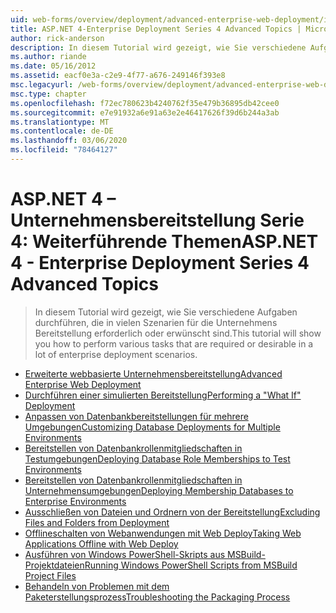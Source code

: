 ```yaml
---
uid: web-forms/overview/deployment/advanced-enterprise-web-deployment/index
title: ASP.NET 4-Enterprise Deployment Series 4 Advanced Topics | Microsoft-Dokumentation
author: rick-anderson
description: In diesem Tutorial wird gezeigt, wie Sie verschiedene Aufgaben durchführen, die in vielen Szenarien für die Unternehmens Bereitstellung erforderlich oder erwünscht sind.
ms.author: riande
ms.date: 05/16/2012
ms.assetid: eacf0e3a-c2e9-4f77-a676-249146f393e8
msc.legacyurl: /web-forms/overview/deployment/advanced-enterprise-web-deployment
msc.type: chapter
ms.openlocfilehash: f72ec780623b4240762f35e479b36895db42cee0
ms.sourcegitcommit: e7e91932a6e91a63e2e46417626f39d6b244a3ab
ms.translationtype: MT
ms.contentlocale: de-DE
ms.lasthandoff: 03/06/2020
ms.locfileid: "78464127"
---
```

# <a name="aspnet-4---enterprise-deployment-series-4-advanced-topics"></a><span data-ttu-id="b9efe-103">ASP.NET 4 – Unternehmensbereitstellung Serie 4: Weiterführende Themen</span><span class="sxs-lookup"><span data-stu-id="b9efe-103">ASP.NET 4 - Enterprise Deployment Series 4 Advanced Topics</span></span>

> <span data-ttu-id="b9efe-104">In diesem Tutorial wird gezeigt, wie Sie verschiedene Aufgaben durchführen, die in vielen Szenarien für die Unternehmens Bereitstellung erforderlich oder erwünscht sind.</span><span class="sxs-lookup"><span data-stu-id="b9efe-104">This tutorial will show you how to perform various tasks that are required or desirable in a lot of enterprise deployment scenarios.</span></span>

- [<span data-ttu-id="b9efe-105">Erweiterte webbasierte Unternehmensbereitstellung</span><span class="sxs-lookup"><span data-stu-id="b9efe-105">Advanced Enterprise Web Deployment</span></span>](advanced-enterprise-web-deployment.md)
- [<span data-ttu-id="b9efe-106">Durchführen einer simulierten Bereitstellung</span><span class="sxs-lookup"><span data-stu-id="b9efe-106">Performing a "What If" Deployment</span></span>](performing-a-what-if-deployment.md)
- [<span data-ttu-id="b9efe-107">Anpassen von Datenbankbereitstellungen für mehrere Umgebungen</span><span class="sxs-lookup"><span data-stu-id="b9efe-107">Customizing Database Deployments for Multiple Environments</span></span>](customizing-database-deployments-for-multiple-environments.md)
- [<span data-ttu-id="b9efe-108">Bereitstellen von Datenbankrollenmitgliedschaften in Testumgebungen</span><span class="sxs-lookup"><span data-stu-id="b9efe-108">Deploying Database Role Memberships to Test Environments</span></span>](deploying-database-role-memberships-to-test-environments.md)
- [<span data-ttu-id="b9efe-109">Bereitstellen von Datenbankrollenmitgliedschaften in Unternehmensumgebungen</span><span class="sxs-lookup"><span data-stu-id="b9efe-109">Deploying Membership Databases to Enterprise Environments</span></span>](deploying-membership-databases-to-enterprise-environments.md)
- [<span data-ttu-id="b9efe-110">Ausschließen von Dateien und Ordnern von der Bereitstellung</span><span class="sxs-lookup"><span data-stu-id="b9efe-110">Excluding Files and Folders from Deployment</span></span>](excluding-files-and-folders-from-deployment.md)
- [<span data-ttu-id="b9efe-111">Offlineschalten von Webanwendungen mit Web Deploy</span><span class="sxs-lookup"><span data-stu-id="b9efe-111">Taking Web Applications Offline with Web Deploy</span></span>](taking-web-applications-offline-with-web-deploy.md)
- [<span data-ttu-id="b9efe-112">Ausführen von Windows PowerShell-Skripts aus MSBuild-Projektdateien</span><span class="sxs-lookup"><span data-stu-id="b9efe-112">Running Windows PowerShell Scripts from MSBuild Project Files</span></span>](running-windows-powershell-scripts-from-msbuild-project-files.md)
- [<span data-ttu-id="b9efe-113">Behandeln von Problemen mit dem Paketerstellungsprozess</span><span class="sxs-lookup"><span data-stu-id="b9efe-113">Troubleshooting the Packaging Process</span></span>](troubleshooting-the-packaging-process.md)
